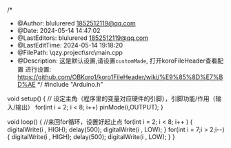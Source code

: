 /*
 * @Author: blulurered 1852512119@qq.com
 * @Date: 2024-05-14 14:47:02
 * @LastEditors: blulurered 1852512119@qq.com
 * @LastEditTime: 2024-05-14 19:18:20
 * @FilePath: \qzy.project\src\main.cpp
 * @Description: 这是默认设置,请设置`customMade`, 打开koroFileHeader查看配置 进行设置: https://github.com/OBKoro1/koro1FileHeader/wiki/%E9%85%8D%E7%BD%AE
 */
 #include "Arduino.h"

void setup() {
  // 设定主角（程序里的变量对应硬件的引脚），引脚功能/作用（输入/输出）
for(int i = 2; i < 8; i++)
pinMode(i,OUTPUT);
}

void loop() {
  //来回for循环，设置好起止点
for(int i = 2; i < 8; i++ )
  {
    digitalWrite(i , HIGH);
    delay(500);
    digitalWrite(i , LOW);
  }
  for(int i = 7;i > 2;i--)
  {
    digitalWrite(i , HIGH);
    delay(500);
    digitalWrite(i , LOW);
    }
}